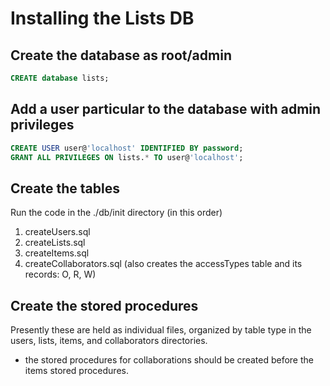 # Installing the Lists DB
## Create the database as root/admin
```sql
CREATE database lists;
```

## Add a user particular to the database with admin privileges

```sql
CREATE USER user@'localhost' IDENTIFIED BY password;
GRANT ALL PRIVILEGES ON lists.* TO user@'localhost';
```

## Create the tables
Run the code in the ./db/init directory (in this order)
1. createUsers.sql
2. createLists.sql
3. createItems.sql
4. createCollaborators.sql (also creates the accessTypes table and its records: O, R, W)

## Create the stored procedures
Presently these are held as individual files, organized by table type in the users, lists, items, and collaborators directories.
+ the stored procedures for collaborations should be created before the items stored procedures.
